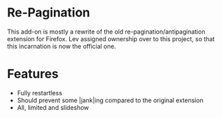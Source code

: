 Re-Pagination
===

This add-on is mostly a rewrite of the old re-pagination/antipagination extension for Firefox.
Lev assigned ownership over to this project, so that this incarnation is now the official one.

Features
===

* Fully restartless
* Should prevent some |jank|ing compared to the original extension
* All, limited and slideshow
